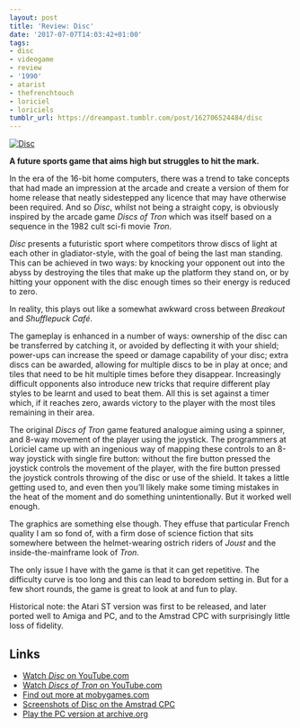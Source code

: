 ```yaml
---
layout: post
title: 'Review: Disc'
date: '2017-07-07T14:03:42+01:00'
tags:
- disc
- videogame
- review
- '1990'
- atarist
- thefrenchtouch
- loriciel
- loriciels
tumblr_url: https://dreampast.tumblr.com/post/162706524484/disc
---
```

[![Disc](https://64.media.tumblr.com/c5bd6f3cbec609f5147294cd9f6e6c63/tumblr_nn5nygSVoF1qc57zgo1_540.png)](https://dreampast.tumblr.com/post/162706524484/disc)

**A future sports game that aims high but struggles to hit the mark.**

In the era of the 16-bit home computers, there was a trend to take concepts that had made an impression at the arcade and create a version of them for home release that neatly sidestepped any licence that may have otherwise been required. And so _Disc_, whilst not being a straight copy, is obviously inspired by the arcade game _Discs of Tron_ which was itself based on a sequence in the 1982 cult sci-fi movie _Tron_.

_Disc_ presents a futuristic sport where competitors throw discs of light at each other in gladiator-style, with the goal of being the last man standing. This can be achieved in two ways: by knocking your opponent out into the abyss by destroying the tiles that make up the platform they stand on, or by hitting your opponent with the disc enough times so their energy is reduced to zero.

In reality, this plays out like a somewhat awkward cross between _Breakout_ and _Shufflepuck Café_.

The gameplay is enhanced in a number of ways: ownership of the disc can be transferred by catching it, or avoided by deflecting it with your shield; power-ups can increase the speed or damage capability of your disc; extra discs can be awarded, allowing for multiple discs to be in play at once; and tiles that need to be hit multiple times before they disappear. Increasingly difficult opponents also introduce new tricks that require different play styles to be learnt and used to beat them. All this is set against a timer which, if it reaches zero, awards victory to the player with the most tiles remaining in their area.

The original _Discs of Tron_ game featured analogue aiming using a spinner, and 8-way movement of the player using the joystick. The programmers at Loriciel came up with an ingenious way of mapping these controls to an 8-way joystick with single fire button: without the fire button pressed the joystick controls the movement of the player, with the fire button pressed the joystick controls throwing of the disc or use of the shield. It takes a little getting used to, and even then you’ll likely make some timing mistakes in the heat of the moment and do something unintentionally. But it worked well enough.

The graphics are something else though. They effuse that particular French quality I am so fond of, with a firm dose of science fiction that sits somewhere between the helmet-wearing ostrich riders of _Joust_ and the inside-the-mainframe look of _Tron_.

The only issue I have with the game is that it can get repetitive. The difficulty curve is too long and this can lead to boredom setting in. But for a few short rounds, the game is great to look at and fun to play.

Historical note: the Atari ST version was first to be released, and later ported well to Amiga and PC, and to the Amstrad CPC with surprisingly little loss of fidelity.

## Links

- [Watch _Disc_ on YouTube.com](https://www.youtube.com/watch?v=JNBxMzeNY-0)
- [Watch _Discs of Tron_ on YouTube.com](https://www.youtube.com/watch?v=QoI98lv5Xh8)
- [Find out more at mobygames.com](http://www.mobygames.com/game/atari-st/disc)
- [Screenshots of Disc on the Amstrad CPC](http://www.mobygames.com/game/cpc/disc/screenshots/gameShotId,145094/)
- [Play the PC version at archive.org](https://archive.org/details/msdos_Disc_1990)
